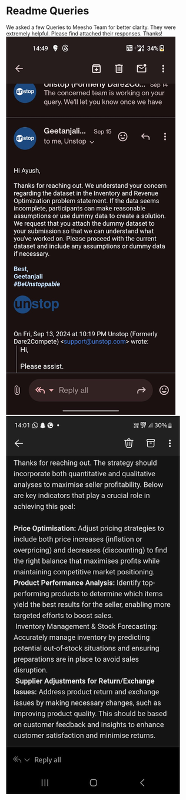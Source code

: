 # Readme Queries

We asked a few Queries to Meesho Team for better clarity. They were extremely helpful. Please find attached their responses. Thanks! 
![alt text](<WhatsApp Image 2024-09-24 at 14.49.59_c8c5393b.jpg>)
![alt text](<WhatsApp Image 2024-09-23 at 11.24.17_f3163944.jpg>)


